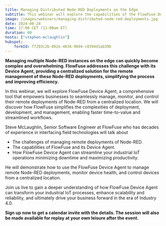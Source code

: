 ```yaml
---
title: Managing Distributed Node-RED Deployments on the Edge
subtitle: This webinar will explore the capabilities of the FlowFuse Device Agent, a powerful tool for managing remote Node-RED deployments.
image: /images/webinars/managing-distributed-node-red-deployments.jpg
date: 2024-08-28
time: 17:00 CET (11:00am ET) 
duration: 60
hosts: ["stephen-mclaughlin"]
hubspot:
    formId: f7203c2b-062e-4634-98d4-c0394d1ab39b
---
```


**Managing multiple Node-RED instances on the edge can quickly become complex and overwhelming. FlowFuse addresses this challenge with its Device Agent, providing a centralized solution for the remote management of these Node-RED deployments, simplifying the process and improving efficiency.**

<!--more-->

In this webinar, we will explore FlowFuse Device Agent, a comprehensive tool that empowers businesses to seamlessly manage, monitor, and control their remote deployments of Node-RED from a centralized location. We will discover how FlowFuse simplifies the complexities of deployment, development, and management, enabling faster time-to-value and streamlined workflows.

Steve McLaughlin, Senior Software Engineer at FlowFuse who has decades of experience in interfacing field technologies will talk about 

- The challenges of managing remote deployments of Node-RED.
- The capabilities of FlowFuse and its Device Agent.
- How FlowFuse Device Agent can streamline your industrial IoT operations minimizing downtime and maximizing productivity.

He will demonstrate how to use the FlowFuse Device Agent to manage remote Node-RED deployments, monitor device health, and control devices from a centralized location. 

Join us live to gain a deeper understanding of how FlowFuse Device Agent can transform your industrial IoT processes, enhance scalability and reliability, and ultimately drive your business forward in the era of Industry 4.0.


**Sign up now to get a calendar invite with the details. The session will also be made available for replay at your own leisure after the event.**
